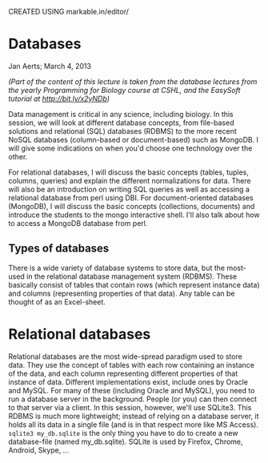 CREATED USING markable.in/editor/

# Databases #

Jan Aerts; March 4, 2013

_(Part of the content of this lecture is taken from the database lectures from the yearly Programming for Biology course at CSHL, and the EasySoft tutorial at http://bit.ly/x2yNDb)_

Data management is critical in any science, including biology. In this session, we will look at different database concepts, from file-based solutions and relational (SQL) databases (RDBMS) to the more recent NoSQL databases (column-based or document-based) such as MongoDB. I will give some indications on when you'd choose one technology over the other.

For relational databases, I will discuss the basic concepts (tables, tuples, columns, queries) and explain the different normalizations for data. There will also be an introduction on writing SQL queries as well as accessing a relational database from perl using DBI. For document-oriented databases (MongoDB), I will discuss the basic concepts (collections, documents) and introduce the students to the mongo interactive shell. I'll also talk about how to access a MongoDB database from perl.

## Types of databases ##

There is a wide variety of database systems to store data, but the most-used in the relational database management system (RDBMS). These basically consist of tables that contain rows (which represent instance data) and columns (representing properties of that data). Any table can be thought of as an Excel-sheet.

# Relational databases #
Relational databases are the most wide-spread paradigm used to store data. They use the concept of tables with each row containing an instance of the data, and each column representing different properties of that instance of data. Different implementations exist, include ones by Oracle and MySQL. For many of these (including Oracle and MySQL), you need to run a database server in the background. People (or you) can then connect to that server via a client. In this session, however, we'll use SQLite3. This RDBMS is much more lightweight; instead of relying on a database server, it holds all its data in a single file (and is in that respect more like MS Access). `sqlite3 my_db.sqlite` is the only thing you have to do to create a new database-file (named my_db.sqlite). SQLite is used by Firefox, Chrome, Android, Skype, ...

